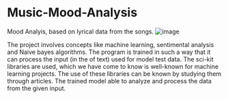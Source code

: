# Music-Mood-Analysis
Mood Analyis, based on lyrical data from the songs.
![image](https://user-images.githubusercontent.com/129210869/231740482-45c8adc9-5b17-4dcc-9b03-fa937823afda.png)

The project involves  concepts like machine learning, sentimental analysis and Naive bayes algorithms. The program is trained in such a way that it can process the input (in the of text) used for model test data. The sci-kit libraries are used, which we have come to know is well-known for machine learning projects. The use of these libraries can be known by studying them through articles. The trained model able to analyze and process the data from the given input.
